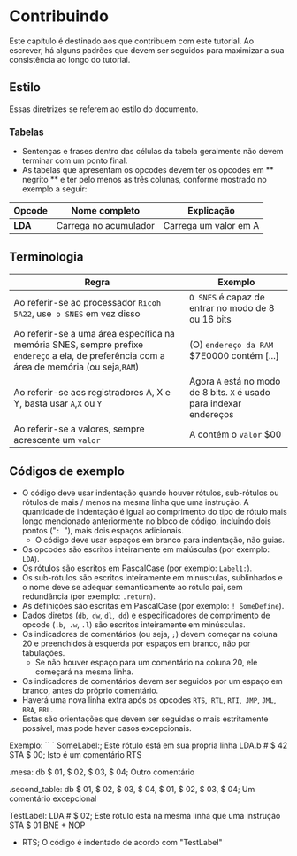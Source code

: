 # Contribuindo
Este capítulo é destinado aos que contribuem com este tutorial. Ao escrever,  há alguns padrões que devem ser seguidos para maximizar a sua consistência ao longo do tutorial.

## Estilo
Essas diretrizes se referem ao estilo do documento.

### Tabelas
- Sentenças e frases dentro das células da tabela geralmente não devem terminar com um ponto final.
- As tabelas que apresentam os opcodes devem ter os opcodes em ** negrito ** e ter pelo menos as três colunas, conforme mostrado no exemplo a seguir:

| Opcode | Nome completo | Explicação |
| - | - | - |
| **LDA** | Carrega no acumulador | Carrega um valor em A |

## Terminologia
| Regra | Exemplo |
| - | - |
| Ao referir-se ao processador `Ricoh 5A22`, use` o SNES` em vez disso | `O SNES` é capaz de entrar no modo de 8 ou 16 bits |
| Ao referir-se a uma área específica na memória SNES, sempre prefixe `endereço` a ela, de preferência com a área de memória (ou seja,`RAM`) | \(O\) `endereço da RAM` $7E0000 contém [...] |
| Ao referir-se aos registradores A, X e Y, basta usar `A`,`X` ou `Y` | Agora `A` está no modo de 8 bits. `X` é usado para indexar endereços |
| Ao referir-se a valores, sempre acrescente um `valor` | A contém o `valor` $00 |

## Códigos de exemplo
- O código deve usar indentação quando houver rótulos, sub-rótulos ou rótulos de mais / menos na mesma linha que uma instrução. A quantidade de indentação é igual ao comprimento do tipo de rótulo mais longo mencionado anteriormente no bloco de código, incluindo dois pontos ("`: `"), mais dois espaços adicionais.
  - O código deve usar espaços em branco para indentação, não guias.
- Os opcodes são escritos inteiramente em maiúsculas (por exemplo: `LDA`).
- Os rótulos são escritos em PascalCase (por exemplo: `Label1:`).
- Os sub-rótulos são escritos inteiramente em minúsculas, sublinhados e o nome deve se adequar semanticamente ao rótulo pai, sem redundância (por exemplo: `.return`).
- As definições são escritas em PascalCase (por exemplo: `! SomeDefine`).
- Dados diretos (`db`,` dw`, `dl`,` dd`) e especificadores de comprimento de opcode (`.b`,` .w`, `.l`) são escritos inteiramente em minúsculas.
- Os indicadores de comentários (ou seja, `;`) devem começar na coluna 20 e preenchidos à esquerda por espaços em branco, não por tabulações.
    - Se não houver espaço para um comentário na coluna 20, ele começará na mesma linha.
- Os indicadores de comentários devem ser seguidos por um espaço em branco, antes do próprio comentário.
- Haverá uma nova linha extra após os opcodes `RTS`,` RTL`, `RTI`,` JMP`, `JML`,` BRA`, `BRL`.
- Estas são orientações que devem ser seguidas o mais estritamente possível, mas pode haver casos excepcionais.

Exemplo:
`` `
SomeLabel:; Este rótulo está em sua própria linha
LDA.b # $ 42
STA $ 00; Isto é um comentário
RTS

.mesa:
db $ 01, $ 02, $ 03, $ 04; Outro comentário

.second_table:
db $ 01, $ 02, $ 03, $ 04, $ 01, $ 02, $ 03, $ 04; Um comentário excepcional

TestLabel: LDA # $ 02; Este rótulo está na mesma linha que uma instrução
            STA $ 01
            BNE +
            NOP
+ RTS; O código é indentado de acordo com "TestLabel"
